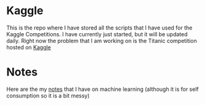 # Kaggle

This is the repo where I have stored all the scripts that I have used for the Kaggle Competitions. I have currently just started, but it will be updated daily. Right now the problem that I am working on is the Titanic competition hosted on [Kaggle](https://www.kaggle.com/c/titanic)

# Notes
Here are the my [notes](https://docs.google.com/document/d/1wsKl-uc9EhhekGsLrCnV2rogw7FETcTx9qPwmeHuDdU/edit?usp=sharing) that I have on machine learning (although it is for self consumption so it is a bit messy)
